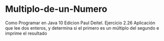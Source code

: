 # Multiplo-de-un-Numero
Como Programar en Java 10 Edicion Paul Deitel. Ejercicio 2.26 Aplicación que lee dos enteros, y determina si el primero es un múltiplo del segundo e imprime el resultado
